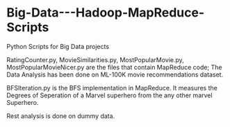 # Big-Data---Hadoop-MapReduce-Scripts
Python Scripts for Big Data projects

RatingCounter.py, MovieSimilarities.py, MostPopularMovie.py, MostPopularMovieNicer.py are the files that contain MapReduce code; The Data Analysis has been done on ML-100K movie recommendations dataset.

BFSIteration.py is the BFS implementation in MapReduce. It measures the Degrees of Seperation of a Marvel superhero from the any other marvel Superhero.

Rest analysis is done on dummy data.
